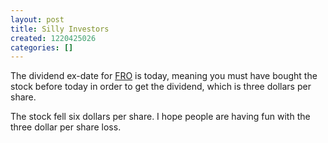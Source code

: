```yaml
---
layout: post
title: Silly Investors
created: 1220425026
categories: []
---
```

The dividend ex-date for [FRO](http://finance.google.com/finance?q=NYSE:FRO) is today, meaning you must have bought the stock before today in order to get the dividend, which is three dollars per share.

The stock fell six dollars per share. I hope people are having fun with the three dollar per share loss.
